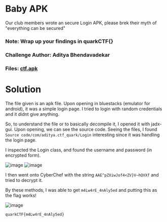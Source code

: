 Baby APK
=

Our club members wrote an secure Login APK, please brek their myth of "everything can be secured"

### Note: Wrap up your findings in quarkCTF{}

### Challenge Author: Aditya Bhendavadekar

### Files: [ctf.apk](./ctf.apk)

Solution
=

The file given is an apk file. Upon opening in bluestacks (emulator for android), it was a simple login page. I tried to login with random credentials and it didnt give anything.

So, to understand the file or to basically decompile it, I opened it with jadx-gui. Upon opening, we can see the source code. Seeing the files, I found `Source code/com/aditya.ctf_quark/Login` interesting since it was handling the login page.

I inspected the Login class, and found the username and password (in encrypted form). 

![image](https://github.com/Apzyte-Gamer/hack-Envision-2024/assets/71684682/1fc0cd85-7ad2-4718-8ba8-06d73b48fad2)
![image](https://github.com/Apzyte-Gamer/hack-Envision-2024/assets/71684682/8c68aa0b-9073-489e-a762-259b621ca031)

I then went onto CyberChef with the string `AAE^pZXiwJof4<ZV}V~hQVXf` and tried to decrypt it.

By these methods, I was able to get `m4Lw4rE_4nAly5ed` and putting this as the flag works!

![image](https://github.com/Apzyte-Gamer/hack-Envision-2024/assets/71684682/300fb92c-0125-43dc-8979-d35423ff2b0a)

`quarkCTF{m4Lw4rE_4nAly5ed}`
